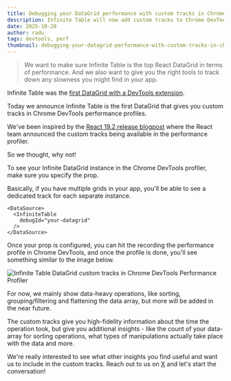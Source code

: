 ```yaml
---
title: Debugging your DataGrid performance with custom tracks in Chrome DevTools
description: Infinite Table will now add custom tracks to Chrome DevTools performance profiler to help you debug the performance of your DataGrid
date: 2025-10-20
author: radu
tags: devtools, perf
thumbnail: debugging-your-datagrid-performance-with-custom-tracks-in-chrome-devtools-performance-profiler.png
---
```


> We want to make sure Infinite Table is the top React DataGrid in terms of performance. And we also want to give you the right tools to track down any slowness you might find in your app.

Infinite Table was the [first DataGrid with a DevTools extension](/blog/2025/05/12/the-first-devtools-for-a-datagrid).

Today we announce Infinite Table is the first DataGrid that gives you custom tracks in Chrome DevTools performance profiles.

We've been inspired by the [React 19.2 release blogpost](https://react.dev/blog/2025/10/01/react-19-2#performance-tracks) where the React team announced the custom tracks being available in the performance profiler.

So we thought, why not!

<Note>

To see your Infinite DataGrid instance in the Chrome DevTools profiler, make sure you specify the <PropLink name="debugId" /> prop.

Basically, if you have multiple grids in your app, you'll be able to see a dedicated track for each separate instance.

</Note>


```tsx {3} title="Specify the debugId prop to see the DataGrid in the Chrome Profiler"
<DataSource>
  <InfiniteTable
    debugId="your-datagrid"
  />
</DataSource>
```

Once your <PropLink name="debugId" /> prop is configured, you can hit the recording the performance profile in Chrome DevTools, and once the profile is done, you'll see something similar to the image below.

![Infinite Table DataGrid custom tracks in Chrome DevTools Performance Profiler](/blog-images/infinite-custom-tracks-in-devtools-profiler.png)

For now, we mainly show data-heavy operations, like sorting, grouping/filtering and flattening the data array, but more will be added in the near future.

The custom tracks give you high-fidelity information about the time the operation took, but give you additional insights - like the count of your data-array for sorting operations, what types of manipulations actually take place with the data and more.

We're really interested to see what other insights you find useful and want us to include in the custom tracks. Reach out to us on [X](https://x.com/get_infinite) and let's start the conversation!
